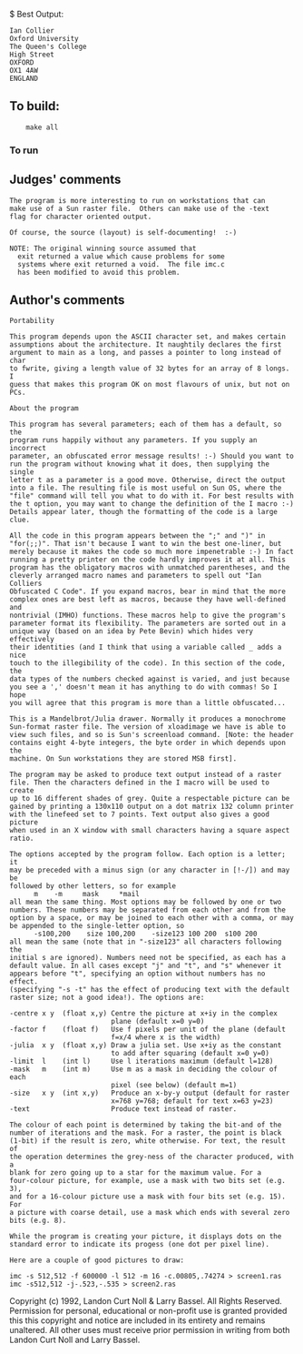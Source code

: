 $ Best Output:

	Ian Collier
	Oxford University
	The Queen's College
	High Street
	OXFORD
	OX1 4AW
	ENGLAND

## To build:

        make all

### To run

## Judges' comments

    The program is more interesting to run on workstations that can
    make use of a Sun raster file.  Others can make use of the -text
    flag for character oriented output.

    Of course, the source (layout) is self-documenting!  :-)

    NOTE: The original winning source assumed that
	  exit returned a value which cause problems for some
	  systems where exit returned a void.  The file imc.c
	  has been modified to avoid this problem.

## Author's comments

    Portability

    This program depends upon the ASCII character set, and makes certain
    assumptions about the architecture. It naughtily declares the first
    argument to main as a long, and passes a pointer to long instead of char
    to fwrite, giving a length value of 32 bytes for an array of 8 longs. I
    guess that makes this program OK on most flavours of unix, but not on
    PCs.

    About the program

    This program has several parameters; each of them has a default, so the
    program runs happily without any parameters. If you supply an incorrect
    parameter, an obfuscated error message results! :-) Should you want to
    run the program without knowing what it does, then supplying the single
    letter t as a parameter is a good move. Otherwise, direct the output
    into a file. The resulting file is most useful on Sun OS, where the
    "file" command will tell you what to do with it. For best results with
    the t option, you may want to change the definition of the I macro :-)
    Details appear later, though the formatting of the code is a large clue.

    All the code in this program appears between the ";" and ")" in
    "for(;;)". That isn't because I want to win the best one-liner, but
    merely because it makes the code so much more impenetrable :-) In fact
    running a pretty printer on the code hardly improves it at all. This
    program has the obligatory macros with unmatched parentheses, and the
    cleverly arranged macro names and parameters to spell out "Ian Colliers
    Obfuscated C Code". If you expand macros, bear in mind that the more
    complex ones are best left as macros, because they have well-defined and
    nontrivial (IMHO) functions. These macros help to give the program's
    parameter format its flexibility. The parameters are sorted out in a
    unique way (based on an idea by Pete Bevin) which hides very effectively
    their identities (and I think that using a variable called _ adds a nice
    touch to the illegibility of the code). In this section of the code, the
    data types of the numbers checked against is varied, and just because
    you see a ',' doesn't mean it has anything to do with commas! So I hope
    you will agree that this program is more than a little obfuscated...

    This is a Mandelbrot/Julia drawer. Normally it produces a monochrome
    Sun-format raster file. The version of xloadimage we have is able to
    view such files, and so is Sun's screenload command. [Note: the header
    contains eight 4-byte integers, the byte order in which depends upon the
    machine. On Sun workstations they are stored MSB first].

    The program may be asked to produce text output instead of a raster
    file. Then the characters defined in the I macro will be used to create
    up to 16 different shades of grey. Quite a respectable picture can be
    gained by printing a 130x110 output on a dot matrix 132 column printer
    with the linefeed set to 7 points. Text output also gives a good picture
    when used in an X window with small characters having a square aspect
    ratio.

    The options accepted by the program follow. Each option is a letter; it
    may be preceded with a minus sign (or any character in [!-/]) and may be
    followed by other letters, so for example
          m    -m     mask     *mail
    all mean the same thing. Most options may be followed by one or two
    numbers. These numbers may be separated from each other and from the
    option by a space, or may be joined to each other with a comma, or may
    be appended to the single-letter option, so
          -s100,200    size 100,200    -size123 100 200  s100 200
    all mean the same (note that in "-size123" all characters following the
    initial s are ignored). Numbers need not be specified, as each has a
    default value. In all cases except "j" and "t", and "s" whenever it
    appears before "t", specifying an option without numbers has no effect.
    (specifying "-s -t" has the effect of producing text with the default
    raster size; not a good idea!). The options are:

    -centre x y  (float x,y) Centre the picture at x+iy in the complex
                             plane (default x=0 y=0)
    -factor f    (float f)   Use f pixels per unit of the plane (default
                             f=x/4 where x is the width)
    -julia  x y  (float x,y) Draw a julia set. Use x+iy as the constant
                             to add after squaring (default x=0 y=0)
    -limit  l    (int l)     Use l iterations maximum (default l=128)
    -mask   m    (int m)     Use m as a mask in deciding the colour of each
                             pixel (see below) (default m=1)
    -size   x y  (int x,y)   Produce an x-by-y output (default for raster
                             x=768 y=768; default for text x=63 y=23)
    -text                    Produce text instead of raster.

    The colour of each point is determined by taking the bit-and of the
    number of iterations and the mask. For a raster, the point is black
    (1-bit) if the result is zero, white otherwise. For text, the result of
    the operation determines the grey-ness of the character produced, with a
    blank for zero going up to a star for the maximum value. For a
    four-colour picture, for example, use a mask with two bits set (e.g. 3),
    and for a 16-colour picture use a mask with four bits set (e.g. 15). For
    a picture with coarse detail, use a mask which ends with several zero
    bits (e.g. 8).

    While the program is creating your picture, it displays dots on the
    standard error to indicate its progess (one dot per pixel line).

    Here are a couple of good pictures to draw:

    imc -s 512,512 -f 600000 -l 512 -m 16 -c.00805,.74274 > screen1.ras
    imc -s512,512 -j-.523,-.535 > screen2.ras

Copyright (c) 1992, Landon Curt Noll & Larry Bassel.
All Rights Reserved.  Permission for personal, educational or non-profit use is
granted provided this this copyright and notice are included in its entirety
and remains unaltered.  All other uses must receive prior permission in writing
from both Landon Curt Noll and Larry Bassel.

